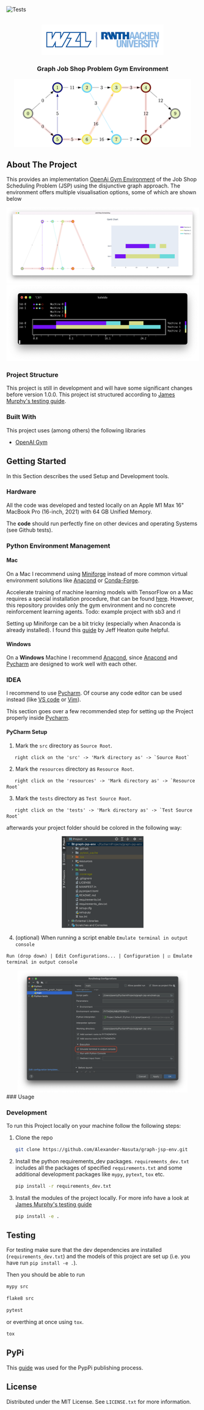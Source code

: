 ![Tests](https://github.com/mCodingLLC/SlapThatLikeButton-TestingStarterProject/actions/workflows/tests.yml/badge.svg)

<div id="top"></div>

<!-- PROJECT LOGO -->
<br />
<div align="center">
  <a>
    <img src="./resources/readme_images/logo.png" alt="Logo" height="80">
  </a>

  <h3 align="center">
     Graph Job Shop Problem Gym Environment 
  </h3>

</div>


<div align="center">
  <a>
    <img src="./resources/readme_images/graph_jsp_tikz.png" alt="Logo" height="180">
  </a>
</div>


## About The Project
This provides an implementation [OpenAi Gym Environment](https://gym.openai.com/) 
of the Job Shop Scheduling Problem (JSP) using the disjunctive graph approach.
The environment offers multiple visualisation options, some of which are shown below 

<div align="center">
  <a>
    <img src="./resources/readme_images/ganttAndGraph.png" alt="Logo" height="200">
  </a>
  <a>
    <img src="./resources/readme_images/console.png" alt="Logo" height="200">
  </a>
</div>

### Project Structure
This project is still in development and will have some significant changes before version 1.0.0.
This project ist structured according to [James Murphy's testing guide](https://www.youtube.com/watch?v=DhUpxWjOhME).


### Built With

This project uses (among others) the following libraries

* [OpenAI Gym](https://gym.openai.com/)
<!-- todo: Add all major libs-->

## Getting Started

In this Section describes the used Setup and Development tools.

### Hardware

All the code was developed and tested locally on an Apple M1 Max 16" MacBook Pro (16-inch, 2021) with 64 GB Unified Memory.

The **code** should run perfectly fine on other devices and operating Systems (see Github tests). 

### Python Environment Management

#### Mac
On a Mac I recommend using [Miniforge](https://github.com/conda-forge/miniforge) instead of more common virtual
environment solutions like [Anacond](https://www.anaconda.com) or [Conda-Forge](https://conda-forge.org/#page-top).

Accelerate training of machine learning models with TensorFlow on a Mac requires a special installation procedure, 
that can be found [here](https://developer.apple.com/metal/tensorflow-plugin/).
However, this repository provides only the gym environment and no concrete reinforcement learning agents.
Todo: example project with sb3 and rl


Setting up Miniforge can be a bit tricky (especially when Anaconda is already installed).
I found this [guide](https://www.youtube.com/watch?v=w2qlou7n7MA) by Jeff Heaton quite helpful.

#### Windows

On a **Windows** Machine I recommend [Anacond](https://www.anaconda.com), since [Anacond](https://www.anaconda.com) and 
[Pycharm](https://www.jetbrains.com/de-de/pycharm/) are designed to work well with each 
other. 

### IDEA

I recommend to use [Pycharm](https://www.jetbrains.com/de-de/pycharm/).
Of course any code editor can be used instead (like [VS code](https://code.visualstudio.com/) 
or [Vim](https://github.com/vim/vim)).

This section goes over a few recommended step for setting up the Project properly inside [Pycharm](https://www.jetbrains.com/de-de/pycharm/).

#### PyCharm Setup
1. Mark the `src` directory as `Source Root`.
```
   right click on the 'src' -> 'Mark directory as' -> `Source Root`
```

2. Mark the `resources` directory as `Resource Root`.
```
   right click on the 'resources' -> 'Mark directory as' -> `Resource Root`
```

3. Mark the `tests` directory as `Test Source Root`.
```
   right click on the 'tests' -> 'Mark directory as' -> `Test Source Root`
```

afterwards your project folder should be colored in the following way:

<div align="center">
  <a>
    <img src="./resources/readme_images/mark_project_folders.png" height="240">
  </a>
</div>

4. (optional) When running a script enable `Emulate terminal in output console`
```
Run (drop down) | Edit Configurations... | Configuration | ☑️ Emulate terminal in output console
```

<div align="center">
  <a>
    <img src="./resources/readme_images/colored_logs_settings.png"  height="320">
  </a>
</div>
### Usage


### Development 

To run this Project locally on your machine follow the following steps:

1. Clone the repo
   ```sh
   git clone https://github.com/Alexander-Nasuta/graph-jsp-env.git
   ```
2. Install the python requirements_dev packages. `requirements_dev.txt` includes all the packages of
specified `requirements.txt` and some additional development packages like `mypy`, `pytext`, `tox` etc. 
    ```sh
   pip install -r requirements_dev.txt
   ```
3. Install the modules of the project locally. For more info have a look at 
[James Murphy's testing guide](https://www.youtube.com/watch?v=DhUpxWjOhME)
   ```sh
   pip install -e .
   ```

## Testing

For testing make sure that the dev dependencies are installed (`requirements_dev.txt`) and the models of this 
project are set up (i.e. you have run `pip install -e .`).  

Then you should be able to run

```sh
mypy src
```

```sh
flake8 src
```

```sh
pytest
```

or everthing at once using `tox`.

```sh
tox
```

## PyPi 
This [guide](https://realpython.com/pypi-publish-python-package/) was used for the PypPi publishing process.

## License

Distributed under the MIT License. See `LICENSE.txt` for more information.

<!-- MARKDOWN LINKS & IMAGES todo: add Github, Linked in etc.-->
<!-- https://www.markdownguide.org/basic-syntax/#reference-style-links -->
[screenshot]: resources/readme_images/screenshot.png


